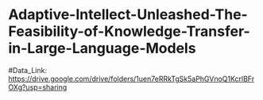 # Adaptive-Intellect-Unleashed-The-Feasibility-of-Knowledge-Transfer-in-Large-Language-Models
#Data_Link: https://drive.google.com/drive/folders/1uen7eRRkTgSk5aPhGVnoQ1KcrlBFrOXg?usp=sharing
